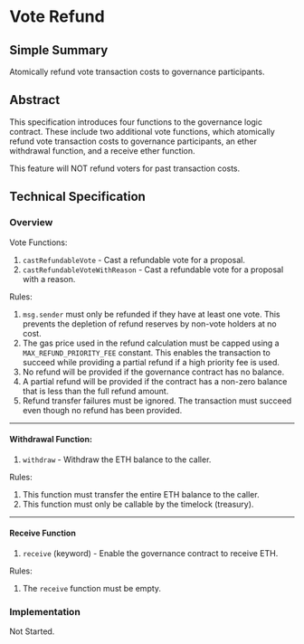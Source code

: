 # Vote Refund

## Simple Summary

Atomically refund vote transaction costs to governance participants.

## Abstract

This specification introduces four functions to the governance logic contract. These include two additional vote functions, which atomically refund vote transaction costs to governance participants, an ether withdrawal function, and a receive ether function.

This feature will NOT refund voters for past transaction costs.

## Technical Specification

### Overview

Vote Functions:

1. `castRefundableVote` - Cast a refundable vote for a proposal.
2. `castRefundableVoteWithReason` - Cast a refundable vote for a proposal with a reason.

Rules:

1. `msg.sender` must only be refunded if they have at least one vote. This prevents the depletion of refund reserves by non-vote holders at no cost.
2. The gas price used in the refund calculation must be capped using a `MAX_REFUND_PRIORITY_FEE` constant. This enables the transaction to succeed while providing a partial refund if a high priority fee is used.
3. No refund will be provided if the governance contract has no balance.
4. A partial refund will be provided if the contract has a non-zero balance that is less than the full refund amount.
5. Refund transfer failures must be ignored. The transaction must succeed even though no refund has been provided.

---

#### Withdrawal Function:

1. `withdraw` - Withdraw the ETH balance to the caller.

Rules:

1. This function must transfer the entire ETH balance to the caller.
2. This function must only be callable by the timelock (treasury).

---

#### Receive Function

1. `receive` (keyword) - Enable the governance contract to receive ETH.

Rules:

1. The `receive` function must be empty.

### Implementation

Not Started.
